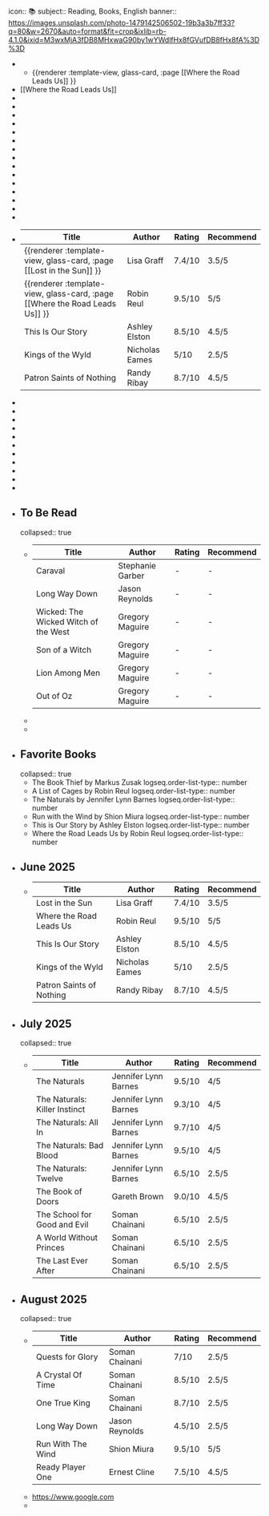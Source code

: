 icon:: 📚
subject:: Reading, Books, English
banner:: https://images.unsplash.com/photo-1479142506502-19b3a3b7ff33?q=80&w=2670&auto=format&fit=crop&ixlib=rb-4.1.0&ixid=M3wxMjA3fDB8MHxwaG90by1wYWdlfHx8fGVufDB8fHx8fA%3D%3D

-
	- {{renderer :template-view, glass-card, :page [[Where the Road Leads Us]] }}
- [[Where the Road Leads Us]]
-
-
-
-
-
-
-
-
-
-
-
-
-
-
-
- |**Title**|**Author**|**Rating**|**Recommend**|
  |--|--|--|--|
  |{{renderer :template-view, glass-card, :page [[Lost in the Sun]] }}|Lisa Graff|7.4/10|3.5/5|
  |{{renderer :template-view, glass-card, :page [[Where the Road Leads Us]] }}|Robin Reul|9.5/10|5/5|
  |This Is Our Story|Ashley Elston|8.5/10|4.5/5|
  |Kings of the Wyld|Nicholas Eames|5/10|2.5/5|
  |Patron Saints of Nothing|Randy Ribay|8.7/10|4.5/5|
-
-
-
-
-
-
-
-
-
-
-
- ## To Be Read
  collapsed:: true
	- |**Title**|**Author**|**Rating**|**Recommend**|
	  |--|--|--|--|
	  |Caraval|Stephanie Garber| - | - |
	  |Long Way Down|Jason Reynolds| - | - |
	  |Wicked: The Wicked Witch of the West|Gregory Maguire| - | - |
	  |Son of a Witch|Gregory Maguire| - | - |
	  |Lion Among Men|Gregory Maguire| - | - |
	  |Out of Oz|Gregory Maguire| - | - |
	-
	-
- ## Favorite Books
  collapsed:: true
	- The Book Thief by Markus Zusak
	  logseq.order-list-type:: number
	- A List of Cages by Robin Reul
	  logseq.order-list-type:: number
	- The Naturals by Jennifer Lynn Barnes
	  logseq.order-list-type:: number
	- Run with the Wind by Shion Miura
	  logseq.order-list-type:: number
	- This is Our Story by Ashley Elston
	  logseq.order-list-type:: number
	- Where the Road Leads Us by Robin Reul
	  logseq.order-list-type:: number
- ## June 2025
	- |**Title**|**Author**|**Rating**|**Recommend**|
	  |--|--|--|--|
	  |Lost in the Sun|Lisa Graff|7.4/10|3.5/5|
	  |Where the Road Leads Us|Robin Reul|9.5/10|5/5|
	  |This Is Our Story|Ashley Elston|8.5/10|4.5/5|
	  |Kings of the Wyld|Nicholas Eames|5/10|2.5/5|
	  |Patron Saints of Nothing|Randy Ribay|8.7/10|4.5/5|
- ## July 2025
  collapsed:: true
	- |**Title**|**Author**|**Rating**|**Recommend**|
	  |--|--|--|--|
	  |The Naturals|Jennifer Lynn Barnes|9.5/10|4/5|
	  |The Naturals: Killer Instinct|Jennifer Lynn Barnes|9.3/10|4/5|
	  |The Naturals: All In|Jennifer Lynn Barnes|9.7/10|4/5|
	  |The Naturals: Bad Blood|Jennifer Lynn Barnes|9.5/10|4/5|
	  |The Naturals: Twelve|Jennifer Lynn Barnes|6.5/10|2.5/5|
	  |The Book of Doors|Gareth Brown|9.0/10|4.5/5|
	  |The School for Good and Evil|Soman Chainani|6.5/10|2.5/5|
	  |A World Without Princes|Soman Chainani|6.5/10|2.5/5|
	  |The Last Ever After|Soman Chainani|6.5/10|2.5/5|
- ## August 2025
  collapsed:: true
	- |**Title**|**Author**|**Rating**|**Recommend**|
	  |--|--|--|--|
	  |Quests for Glory|Soman Chainani|7/10|2.5/5|
	  |A Crystal Of Time|Soman Chainani|8.5/10|2.5/5|
	  |One True King|Soman Chainani|8.7/10|2.5/5|
	  |Long Way Down|Jason Reynolds|4.5/10|2.5/5|
	  |Run With The Wind|Shion Miura|9.5/10|5/5|
	  |Ready Player One|Ernest Cline|7.5/10|4.5/5|
	- https://www.google.com
	-